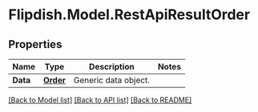 # Flipdish.Model.RestApiResultOrder
## Properties

Name | Type | Description | Notes
------------ | ------------- | ------------- | -------------
**Data** | [**Order**](Order.md) | Generic data object. | 

[[Back to Model list]](../README.md#documentation-for-models) [[Back to API list]](../README.md#documentation-for-api-endpoints) [[Back to README]](../README.md)

